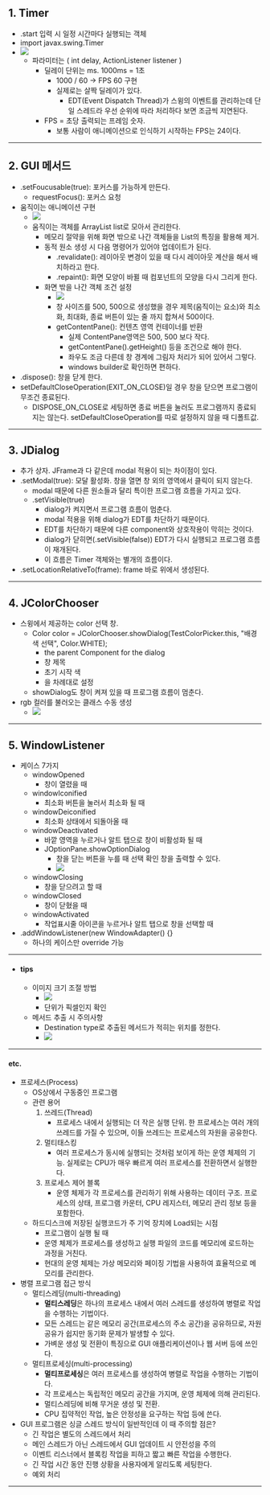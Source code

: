 ## 1. Timer
- .start 입력 시 일정 시간마다 실행되는 객체
- import javax.swing.Timer
- ![](image/timer.jpg)
	- 파라미터는 ( int delay, ActionListener listener )
		- 딜레이 단위는 ms. 1000ms = 1초
			- 1000 / 60 -> FPS 60 구현
			- 실제로는 살짝 딜레이가 있다.
				- EDT(Event Dispatch Thread)가 스윙의 이벤트를 관리하는데 단일 스레드라 우선 순위에 따라 처리하다 보면 조금씩 지연된다.
		- FPS = 초당 출력되는 프레임 숫자.
			- 보통 사람이 애니메이션으로 인식하기 시작하는 FPS는 24이다.

---
## 2. GUI 메서드
- .setFoucusable(true): 포커스를 가능하게 만든다.
	- requestFocus(): 포커스 요청
- 움직이는 애니메이션 구현
	- ![](image/움직이는%20animation.jpg)
	- 움직이는 객체를 ArrayList list로 모아서 관리한다.
		- 메모리 절약을 위해 화면 밖으로 나간 객체들을 List의 특징을 활용해 제거.
		- 동적 원소 생성 시 다음 명령어가 있어야 업데이트가 된다.
			- .revalidate(): 레이아웃 변경이 있을 때 다시 레이아웃 계산을 해서 배치하라고 한다.
			- .repaint(): 화면 모양이 바뀔 때 컴포넌트의 모양을 다시 그리게 한다.
		- 화면 밖을 나간 객체 조건 설정
			- ![](image/창사이즈와%20실제%20contentPane영역.jpg)
			- 창 사이즈를 500, 500으로 생성했을 경우 제목(움직이는 요소)와 최소화, 최대화, 종료 버튼이 있는 줄 까지 합쳐서 500이다.
			- getContentPane(): 컨텐츠 영역 컨테이너를 반환
				- 실제 ContentPane영역은 500, 500 보다 작다.
				- getContentPane().getHeight() 등을 조건으로 해야 한다.
				- 좌우도 조금 다른데 창 경계에 그림자 처리가 되어 있어서 그렇다.
				- windows builder로 확인하면 편하다.
- .dispose(): 창을 닫게 한다.
- setDefaultCloseOperation(EXIT_ON_CLOSE)일 경우 창을 닫으면 프로그램이 무조건 종료된다.
	- DISPOSE_ON_CLOSE로 세팅하면 종료 버튼을 눌러도 프로그램까지 종료되지는 않는다. setDefaultCloseOperation를 따로 설정하지 않을 때 디폴트값.

---
## 3. JDialog
-  추가 상자. JFrame과 다 같은데 modal 적용이 되는 차이점이 있다.
- .setModal(true): 모달 활성화. 창을 열면 창 외의 영역에서 클릭이 되지 않는다.
	- modal 때문에 다른 원소들과 달리 특이한 프로그램 흐름을 가지고 있다.
	- .setVisible(true)
		- dialog가 켜지면서 프로그램 흐름이 멈춘다.
		- modal 적용을 위해 dialog가 EDT를 차단하기 때문이다.
		- EDT를 차단하기 때문에 다른 component와 상호작용이 막히는 것이다.
		- dialog가 닫히면(.setVisible(false)) EDT가 다시 실행되고 프로그램 흐름이 재개된다.
		- 이 흐름은 Timer 객체와는 별개의 흐름이다.
- .setLocationRelativeTo(frame): frame 바로 위에서 생성된다.
  
---
## 4. JColorChooser
- 스윙에서 제공하는 color 선택 창.
	- Color color = JColorChooser.showDialog(TestColorPicker.this, "배경색 선택", Color.WHITE);
		- the parent Component for the dialog
		- 창 제목
		- 초기 시작 색 
		- 을 차례대로 설정
	- showDialog도 창이 켜져 있을 때 프로그램 흐름이 멈춘다.
- rgb 컬러를 불러오는 클래스 수동 생성
	- ![](image/rgb%20colorpicker%20구현.jpg)

---
## 5. WindowListener
- 케이스 7가지
	- windowOpened
		- 창이 열렸을 때
	- windowIconified
		- 최소화 버튼을 눌러서 최소화 될 때
	- windowDeiconified
		- 최소화 상태에서 되돌아올 때
	- windowDeactivated
		- 바깥 영역을 누르거나 알트 탭으로 창이 비활성화 될 때
		- JOptionPane.showOptionDialog
			- 창을 닫는 버튼을 누를 때 선택 확인 창을 출력할 수 있다.
			- ![](image/joptionpane%20showoptiondialog.jpg)
	- windowClosing
		- 창을 닫으려고 할 때
	- windowClosed
		- 창이 닫혔을 때
	- windowActivated
		- 작업표시줄 아이콘을 누르거나 알트 탭으로 창을 선택할 때
- .addWindowListener(new WindowAdapter() {}
	- 하나의 케이스만 override 가능

---
- #### tips
	- 이미지 크기 조절 방법
		- ![](image/그림%20크기%20조정하는%20법.jpg)
		- 단위가 픽셀인지 확인
	- 메서드 추출 시 주의사항
		- Destination type로 추출된 메서드가 적히는 위치를 정한다.
		- ![](image/destination%20type%20변경도%20필요.jpg)

---
#### etc.
- 프로세스(Process)
	- OS상에서 구동중인 프로그램
	- 관련 용어
		1) 쓰레드(Thread)
			- 프로세스 내에서 실행되는 더 작은 실행 단위. 한 프로세스는 여러 개의 쓰레드를 가질 수 있으며, 이들 쓰레드는 프로세스의 자원을 공유한다.
		2) 멀티태스킹
			- 여러 프로세스가 동시에 실행되는 것처럼 보이게 하는 운영 체제의 기능. 실제로는 CPU가 매우 빠르게 여러 프로세스를 전환하면서 실행한다.
		3) 프로세스 제어 블록
			- 운영 체제가 각 프로세스를 관리하기 위해 사용하는 데이터 구조. 프로세스의 상태, 프로그램 카운터, CPU 레지스터, 메모리 관리 정보 등을 포함한다.
	- 하드디스크에 저장된 실행코드가 주 기억 장치에 Load되는 시점
		- 프로그램이 실행 될 때
		- 운영 체제가 프로세스를 생성하고 실행 파일의 코드를 메모리에 로드하는 과정을 거친다. 
		- 현대의 운영 체제는 가상 메모리와 페이징 기법을 사용하여 효율적으로 메모리를 관리한다.
- 병렬 프로그램 접근 방식
	- 멀티스레딩(multi-threading)
		- **멀티스레딩**은 하나의 프로세스 내에서 여러 스레드를 생성하여 병렬로 작업을 수행하는 기법이다.
		- 모든 스레드는 같은 메모리 공간(프로세스의 주소 공간)을 공유하므로, 자원 공유가 쉽지만 동기화 문제가 발생할 수 있다.
		- 가벼운 생성 및 전환이 특징으로 GUI 애플리케이션이나 웹 서버 등에 쓰인다.
	- 멀티프로세싱(multi-processing)
		- **멀티프로세싱**은 여러 프로세스를 생성하여 병렬로 작업을 수행하는 기법이다.
		- 각 프로세스는 독립적인 메모리 공간을 가지며, 운영 체제에 의해 관리된다.
		- 멀티스레딩에 비해 무거운 생성 및 전환.
		- CPU 집약적인 작업, 높은 안정성을 요구하는 작업 등에 쓴다.
- GUI 프로그램은 싱글 스레드 방식이 일반적인데 이 때 주의할 점은?
	- 긴 작업은 별도의 스레드에서 처리
	- 메인 스레드가 아닌 스레드에서 GUI 업데이트 시 안전성을 주의
	- 이벤트 리스너에서 블록킹 작업을 피하고 짧고 빠른 작업을 수행한다.
	- 긴 작업 시간 동안 진행 상황을 사용자에게 알리도록 세팅한다.
	- 예외 처리

---
